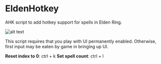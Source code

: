 # EldenHotkey
AHK script to add hotkey support for spells in Elden Ring.

![alt text](https://github.com/JeffreyDMitchell/EldenHotkey/blob/main/DemoGif.gif?raw=true)

This script requires that you play with UI permanently enabled. Otherwise, first input may be eaten by game in bringing up UI.

**Reset index to 0**: ctrl + k 
**Set spell count**: ctrl + l
